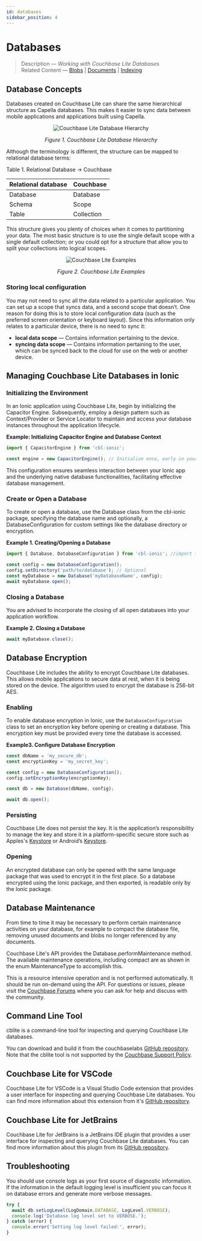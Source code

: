 ```yaml
---
id: databases
sidebar_position: 4
---
```


# Databases 

> Description — _Working with Couchbase Lite Databases_  
> Related Content — [Blobs](blobs.md) | [Documents](documents.md) | [Indexing](indexing.md)


## Database Concepts

Databases created on Couchbase Lite can share the same hierarchical structure as Capella databases. This makes it easier to sync data between mobile applications and applications built using Capella.

<div align="center">

![Couchbase Lite Database Hierarchy](/img/Couchbase_Lite_Database_Hierarchy.svg)

_Figure 1. Couchbase Lite Database Hierarchy_

</div>

Although the terminology is different, the structure can be mapped to relational database terms:

Table 1. Relational Database → Couchbase

| Relational database | Couchbase           |
|---------------------|---------------------|
| Database            | Database            |
| Schema              | Scope               |
| Table               | Collection          |

This structure gives you plenty of choices when it comes to partitioning your data. The most basic structure is to use the single default scope with a single default collection; or you could opt for a structure that allow you to split your collections into logical scopes.


<div align="center">

![Couchbase Lite Examples](/img/Couchbase_Lite_Examples.svg)

_Figure 2. Couchbase Lite Examples_

</div>

### Storing local configuration

You may not need to sync all the data related to a particular application. You can set up a scope that syncs data, and a second scope that doesn’t. One reason for doing this is to store local configuration data (such as the preferred screen orientation or keyboard layout). Since this information only relates to a particular device, there is no need to sync it:

- **local data scope** — Contains information pertaining to the device.
- **syncing data scope** — Contains information pertaining to the user, which can be synced back to the cloud for use on the web or another device.

## Managing Couchbase Lite Databases in Ionic

### Initializing the Environment

In an Ionic application using Couchbase Lite, begin by initializing the Capacitor Engine. Subsequently, employ a design pattern such as Context/Provider or Service Locator to maintain and access your database instances throughout the application lifecycle.

**Example: Initializing Capacitor Engine and Database Context**
```typescript
import { CapacitorEngine } from 'cbl-ionic';

const engine = new CapacitorEngine(); // Initialize once, early in your app
```

This configuration ensures seamless interaction between your Ionic app and the underlying native database functionalities, facilitating effective database management.

### Create or Open a Database

To create or open a database, use the Database class from the cbl-ionic package, specifying the database name and optionally, a DatabaseConfiguration for custom settings like the database directory or encryption.

**Example 1. Creating/Opening a Database**

```javascript
import { Database, DatabaseConfiguration } from 'cbl-ionic'; //import the package
```

```javascript
const config = new DatabaseConfiguration();
config.setDirectory('path/to/database'); // Optional
const myDatabase = new Database('myDatabaseName', config);
await myDatabase.open();
```

### Closing a Database

You are advised to incorporate the closing of all open databases into your application workflow.

**Example 2. Closing a Database**

```javascript
await myDatabase.close();
```

## Database Encryption

Couchbase Lite includes the ability to encrypt Couchbase Lite databases. This allows mobile applications to secure data at rest, when it is being stored on the device. The algorithm used to encrypt the database is 256-bit AES.

### Enabling

To enable database encryption in Ionic, use the `DatabaseConfiguration` class to set an encryption key before opening or creating a database. This encryption key must be provided every time the database is accessed.

**Example3. Configure Database Encryption**

```typescript
const dbName = 'my_secure_db';
const encryptionKey = 'my_secret_key';

const config = new DatabaseConfiguration();
config.setEncryptionKey(encryptionKey);

const db = new Database(dbName, config);

await db.open();
```

### Persisting

Couchbase Lite does not persist the key. It is the application’s responsibility to manage the key and store it in a platform-specific secure store such as Apples's [Keystore](https://developer.apple.com/documentation/security/keychain_services) or Android’s [Keystore](https://developer.android.com/privacy-and-security/keystore).

### Opening

An encrypted database can only be opened with the same language package that was used to encrypt it in the first place. So a database encrypted using the Ionic package, and then exported, is readable only by the Ionic package.

## Database Maintenance

From time to time it may be necessary to perform certain maintenance activities on your database, for example to compact the database file, removing unused documents and blobs no longer referenced by any documents.

Couchbase Lite's API provides the Database.performMaintenance method. The available maintenance operations, including compact are as shown in the enum MaintenanceType to accomplish this.

This is a resource intensive operation and is not performed automatically. It should be run on-demand using the API. For questions or issues, please visit the [Couchbase Forums](https://www.couchbase.com/forums/) where you can ask for help and discuss with the community.


## Command Line Tool

cblite is a command-line tool for inspecting and querying Couchbase Lite databases.

You can download and build it from the couchbaselabs [GitHub repository](https://github.com/couchbaselabs/couchbase-mobile-tools/blob/master/README.cblite.md). Note that the cblite tool is not supported by the [Couchbase Support Policy](https://www.couchbase.com/support-policy/).


## Couchbase Lite for VSCode

Couchbase Lite for VSCode is a Visual Studio Code extension that provides a user interface for inspecting and querying Couchbase Lite databases. You can find more information about this extension from it's [GitHub repository](https://github.com/couchbaselabs/vscode-cblite).

## Couchbase Lite for JetBrains

Couchbase Lite for JetBrains is a JetBrains IDE plugin that provides a user interface for inspecting and querying Couchbase Lite databases. You can find more information about this plugin from its [GitHub repository](https://github.com/couchbaselabs/couchbase_jetbrains_plugin).

## Troubleshooting

You should use console logs as your first source of diagnostic information. If the information in the default logging level is insufficient you can focus it on database errors and generate more verbose messages.


```typescript
try {
  await db.setLogLevel(LogDomain.DATABASE, LogLevel.VERBOSE);
  console.log('Database log level set to VERBOSE.');
} catch (error) {
  console.error('Setting log level failed:', error);
}
```









